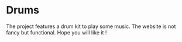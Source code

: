 # Drums
The project features a drum kit to play some music. The website is not fancy but functional. Hope you will like it !

